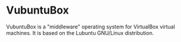 VubuntuBox
==========

VubuntuBox is a "middleware" operating system for VirtualBox virtual machines. It is based on the Lubuntu GNU/Linux distribution.
